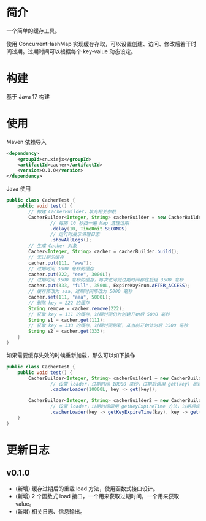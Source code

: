 # 简介
一个简单的缓存工具。

使用 ConcurrentHashMap 实现缓存存取，可以设置创建、访问、修改后若干时间过期。过期时间可以根据每个 key-value 动态设定。
# 构建
基于 Java 17 构建
# 使用
Maven 依赖导入
```xml
<dependency>
    <groupId>cn.xiejx</groupId>
    <artifactId>cacher</artifactId>
    <version>0.1.0</version>
</dependency>
```
Java 使用
```java
public class CacherTest {
    public void test() {
        // 构建 CacherBuilder，填充相关参数
        CacherBuilder<Integer, String> cacherBuilder = new CacherBuilder<Integer, String>()
                // 每隔 10 秒扫一遍 Map 清理过期
                .delay(10, TimeUnit.SECONDS)
                // 运行时展示清理日志
                .showAllLogs();
        // 生成 Cacher 对象
        Cacher<Integer, String> cacher = cacherBuilder.build();
        // 无过期的缓存
        cacher.put(111, "www");
        // 过期时间 3000 毫秒的缓存
        cacher.put(222, "eee", 3000L);
        // 过期时间 3500 毫秒的缓存，每次访问则过期时间都往后延 3500 毫秒
        cacher.put(333, "full", 3500L, ExpireWayEnum.AFTER_ACCESS);
        // 缓存修改为 aaa，过期时间修改为 5000 毫秒
        cacher.set(111, "aaa", 5000L);
        // 删除 key = 222 的缓存
        String remove = cacher.remove(222);
        // 获取 key = 111 的缓存，过期时间仍为创建开始后 5000 毫秒
        String s1 = cacher.get(111);
        // 获取 key = 333 的缓存，过期时间刷新，从当前开始计时后 3500 毫秒
        String s2 = cacher.get(333);
    }
}
```
如果需要缓存失效的时候重新加载，那么可以如下操作
```java
public class CacherTest {
    public void test() {
        CacherBuilder<Integer, String> cacherBuilder1 = new CacherBuilder<Integer, String>()
                // 设置 loader，过期时间 10000 毫秒，过期后调用 get(key) 刷新缓存
                .cacherLoader(10000L, key -> get(key));

        CacherBuilder<Integer, String> cacherBuilder2 = new CacherBuilder<Integer, String>()
                // 设置 loader，过期时间调用 getKeyExpireTime 方法，过期后调用 get(key) 刷新缓存
                .cacherLoader(key -> getKeyExpireTime(key), key -> get(key));
    }
}
```
# 更新日志
## v0.1.0
- (新增) 缓存过期后的重载 load 方法，使用函数式接口设计。
- (新增) 2 个函数式 load 接口，一个用来获取过期时间，一个用来获取 value。
- (新增) 相关日志、信息输出。